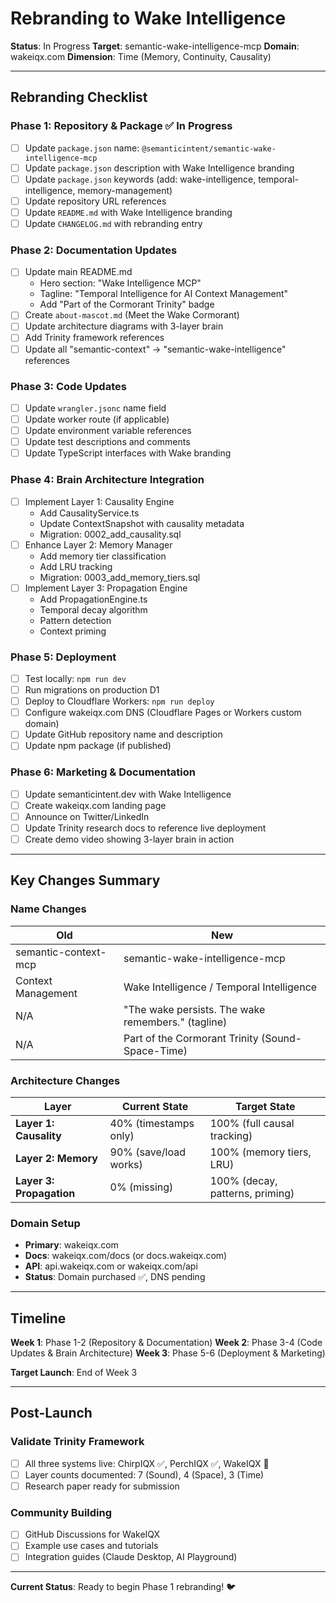 # Rebranding to Wake Intelligence

**Status**: In Progress
**Target**: semantic-wake-intelligence-mcp
**Domain**: wakeiqx.com
**Dimension**: Time (Memory, Continuity, Causality)

---

## Rebranding Checklist

### Phase 1: Repository & Package ✅ In Progress

- [ ] Update `package.json` name: `@semanticintent/semantic-wake-intelligence-mcp`
- [ ] Update `package.json` description with Wake Intelligence branding
- [ ] Update `package.json` keywords (add: wake-intelligence, temporal-intelligence, memory-management)
- [ ] Update repository URL references
- [ ] Update `README.md` with Wake Intelligence branding
- [ ] Update `CHANGELOG.md` with rebranding entry

### Phase 2: Documentation Updates

- [ ] Update main README.md
  - Hero section: "Wake Intelligence MCP"
  - Tagline: "Temporal Intelligence for AI Context Management"
  - Add "Part of the Cormorant Trinity" badge
- [ ] Create `about-mascot.md` (Meet the Wake Cormorant)
- [ ] Update architecture diagrams with 3-layer brain
- [ ] Add Trinity framework references
- [ ] Update all "semantic-context" → "semantic-wake-intelligence" references

### Phase 3: Code Updates

- [ ] Update `wrangler.jsonc` name field
- [ ] Update worker route (if applicable)
- [ ] Update environment variable references
- [ ] Update test descriptions and comments
- [ ] Update TypeScript interfaces with Wake branding

### Phase 4: Brain Architecture Integration

- [ ] Implement Layer 1: Causality Engine
  - Add CausalityService.ts
  - Update ContextSnapshot with causality metadata
  - Migration: 0002_add_causality.sql
- [ ] Enhance Layer 2: Memory Manager
  - Add memory tier classification
  - Add LRU tracking
  - Migration: 0003_add_memory_tiers.sql
- [ ] Implement Layer 3: Propagation Engine
  - Add PropagationEngine.ts
  - Temporal decay algorithm
  - Pattern detection
  - Context priming

### Phase 5: Deployment

- [ ] Test locally: `npm run dev`
- [ ] Run migrations on production D1
- [ ] Deploy to Cloudflare Workers: `npm run deploy`
- [ ] Configure wakeiqx.com DNS (Cloudflare Pages or Workers custom domain)
- [ ] Update GitHub repository name and description
- [ ] Update npm package (if published)

### Phase 6: Marketing & Documentation

- [ ] Update semanticintent.dev with Wake Intelligence
- [ ] Create wakeiqx.com landing page
- [ ] Announce on Twitter/LinkedIn
- [ ] Update Trinity research docs to reference live deployment
- [ ] Create demo video showing 3-layer brain in action

---

## Key Changes Summary

### Name Changes

| Old | New |
|-----|-----|
| semantic-context-mcp | semantic-wake-intelligence-mcp |
| Context Management | Wake Intelligence / Temporal Intelligence |
| N/A | "The wake persists. The wake remembers." (tagline) |
| N/A | Part of the Cormorant Trinity (Sound-Space-Time) |

### Architecture Changes

| Layer | Current State | Target State |
|-------|--------------|--------------|
| **Layer 1: Causality** | 40% (timestamps only) | 100% (full causal tracking) |
| **Layer 2: Memory** | 90% (save/load works) | 100% (memory tiers, LRU) |
| **Layer 3: Propagation** | 0% (missing) | 100% (decay, patterns, priming) |

### Domain Setup

- **Primary**: wakeiqx.com
- **Docs**: wakeiqx.com/docs (or docs.wakeiqx.com)
- **API**: api.wakeiqx.com or wakeiqx.com/api
- **Status**: Domain purchased ✅, DNS pending

---

## Timeline

**Week 1**: Phase 1-2 (Repository & Documentation)
**Week 2**: Phase 3-4 (Code Updates & Brain Architecture)
**Week 3**: Phase 5-6 (Deployment & Marketing)

**Target Launch**: End of Week 3

---

## Post-Launch

### Validate Trinity Framework
- [ ] All three systems live: ChirpIQX ✅, PerchIQX ✅, WakeIQX 🎯
- [ ] Layer counts documented: 7 (Sound), 4 (Space), 3 (Time)
- [ ] Research paper ready for submission

### Community Building
- [ ] GitHub Discussions for WakeIQX
- [ ] Example use cases and tutorials
- [ ] Integration guides (Claude Desktop, AI Playground)

---

**Current Status**: Ready to begin Phase 1 rebranding! 🐦
